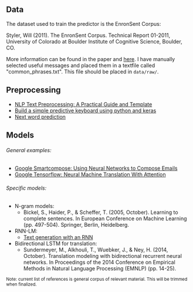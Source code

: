 ## Data

The dataset used to train the predictor is the EnronSent Corpus:

Styler, Will (2011). The EnronSent Corpus. Technical Report 01-2011, University of Colorado at Boulder Institute of Cognitive Science, Boulder, CO.

More information can be found in the paper and [here](http://wstyler.ucsd.edu/enronsent.html). I have manually selected useful messages and placed them in a textfile called "common_phrases.txt". This file should be placed in `data/raw/`.


## Preprocessing
  - [NLP Text Preprocessing: A Practical Guide and Template](https://towardsdatascience.com/nlp-text-preprocessing-a-practical-guide-and-template-d80874676e79)
  - [Build a simple predictive keyboard using python and keras](https://medium.com/analytics-vidhya/build-a-simple-predictive-keyboard-using-python-and-keras-b78d3c88cffb)
  - [Next word prediction](https://juan0001.github.io/next-word-prediction/)

## Models

###### General examples:
 - [Google Smartcompose: Using Neural Networks to Compose Emails](https://ai.googleblog.com/2018/05/smart-compose-using-neural-networks-to.html)
 - [Google Tensorflow: Neural Machine Translation With Attention](https://www.tensorflow.org/tutorials/text/nmt_with_attention)


###### Specific models:
- N-gram models:
  - Bickel, S., Haider, P., & Scheffer, T. (2005, October). Learning to complete sentences. In European Conference on Machine Learning (pp. 497-504). Springer, Berlin, Heidelberg.
- RNN-LM:
  - [Text generation with an RNN](https://www.tensorflow.org/tutorials/text/text_generation)
- Bidirectional LSTM for translation:
  - Sundermeyer, M., Alkhouli, T., Wuebker, J., & Ney, H. (2014, October). Translation modeling with bidirectional recurrent neural networks. In Proceedings of the 2014 Conference on Empirical Methods in Natural Language Processing (EMNLP) (pp. 14-25).


<small>Note: current list of references is general corpus of relevant material. This will be trimmed when finalized.</small>
